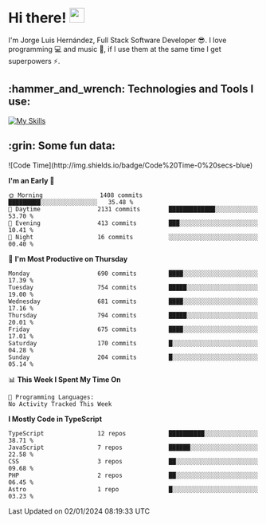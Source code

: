 <h1 align="left">
 <abc>
  <br>Hi there! <img src="https://user-images.githubusercontent.com/42378118/110234147-e3259600-7f4e-11eb-95be-0c4047144dea.gif" width="30"><br>
 </abc>
</h1>

I'm Jorge Luis Hernández, Full Stack Software Developer :sunglasses:. I love programming :computer: and music :musical_score:, if I use them at the same time I get superpowers :zap:. 


<h2 align="left">:hammer_and_wrench: Technologies and Tools I use:</h2>

[![My Skills](https://skillicons.dev/icons?i=js,ts,html,css,py,vue,react,next,nest,postgres,mysql)](https://skillicons.dev)

<h2 align="left">:grin: Some fun data:</h2>
<!--START_SECTION:waka-->
![Code Time](http://img.shields.io/badge/Code%20Time-0%20secs-blue)

**I'm an Early 🐤** 

```text
🌞 Morning                1408 commits        █████████░░░░░░░░░░░░░░░░   35.48 % 
🌆 Daytime                2131 commits        █████████████░░░░░░░░░░░░   53.70 % 
🌃 Evening                413 commits         ███░░░░░░░░░░░░░░░░░░░░░░   10.41 % 
🌙 Night                  16 commits          ░░░░░░░░░░░░░░░░░░░░░░░░░   00.40 % 
```
📅 **I'm Most Productive on Thursday** 

```text
Monday                   690 commits         ████░░░░░░░░░░░░░░░░░░░░░   17.39 % 
Tuesday                  754 commits         █████░░░░░░░░░░░░░░░░░░░░   19.00 % 
Wednesday                681 commits         ████░░░░░░░░░░░░░░░░░░░░░   17.16 % 
Thursday                 794 commits         █████░░░░░░░░░░░░░░░░░░░░   20.01 % 
Friday                   675 commits         ████░░░░░░░░░░░░░░░░░░░░░   17.01 % 
Saturday                 170 commits         █░░░░░░░░░░░░░░░░░░░░░░░░   04.28 % 
Sunday                   204 commits         █░░░░░░░░░░░░░░░░░░░░░░░░   05.14 % 
```


📊 **This Week I Spent My Time On** 

```text
💬 Programming Languages: 
No Activity Tracked This Week
```

**I Mostly Code in TypeScript** 

```text
TypeScript               12 repos            ██████████░░░░░░░░░░░░░░░   38.71 % 
JavaScript               7 repos             ██████░░░░░░░░░░░░░░░░░░░   22.58 % 
CSS                      3 repos             ██░░░░░░░░░░░░░░░░░░░░░░░   09.68 % 
PHP                      2 repos             ██░░░░░░░░░░░░░░░░░░░░░░░   06.45 % 
Astro                    1 repo              █░░░░░░░░░░░░░░░░░░░░░░░░   03.23 % 
```




 Last Updated on 02/01/2024 08:19:33 UTC
<!--END_SECTION:waka-->
